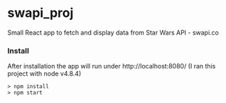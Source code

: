 # swapi_proj
Small React app to fetch and display data from Star Wars API - swapi.co

### Install
After installation the app will run under http://localhost:8080/
(I ran this project with node v4.8.4)
```
> npm install
> npm start
```

